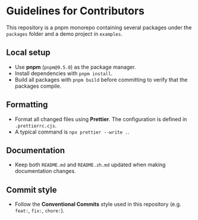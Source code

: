 # Guidelines for Contributors

This repository is a pnpm monorepo containing several packages under the `packages` folder and a demo project in `examples`.

## Local setup

- Use **pnpm** (`pnpm@9.5.0`) as the package manager.
- Install dependencies with `pnpm install`.
- Build all packages with `pnpm build` before committing to verify that the packages compile.

## Formatting

- Format all changed files using **Prettier**. The configuration is defined in `.prettierrc.cjs`.
- A typical command is `npx prettier --write .`.

## Documentation

- Keep both `README.md` and `README.zh.md` updated when making documentation changes.

## Commit style

- Follow the **Conventional Commits** style used in this repository (e.g. `feat:`, `fix:`, `chore:`).
